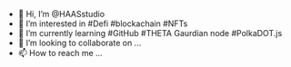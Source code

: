 - 👋 Hi, I’m @HAASstudio
- 👀 I’m interested in #Defi #blockachain #NFTs
- 🌱 I’m currently learning #GitHub #THETA Gaurdian node #PolkaDOT.js
- 💞️ I’m looking to collaborate on ...
- 📫 How to reach me ...

<!---
HAASstudio/HAASstudio is a ✨ special ✨ repository because its `README.md` (this file) appears on your GitHub profile.
You can click the Preview link to take a look at your changes.
--->
